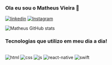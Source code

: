 ### Ola eu sou o Matheus Vieira 👋

[![linkedin](https://img.shields.io/badge/LinkedIn-0077B5?style=for-the-badge&logo=linkedin&logoColor=white)](https://www.linkedin.com/in/matheus-vieira-023177202/)
[![Instagram](https://img.shields.io/badge/Instagram-E4405F?style=for-the-badge&logo=instagram&logoColor=white)](https://www.instagram.com/mathvieiraa/)

![Matheus GitHub stats](https://github-readme-stats.vercel.app/api?username=mathvieira&show_icons=true&theme=cobalt)

### Tecnologias que utilizo em meu dia a dia!

<div style="display: inline_block"></br>
    <img aling="" alt="html" src="https://img.shields.io/badge/HTML-239120?style=for-the-badge&logo=html5&logoColor=white"/>
    <img aling="" alt="css" src="https://img.shields.io/badge/CSS3-1572B6?style=for-the-badge&logo=css3&logoColor=white"/>
    <img aling="" alt="js" src="https://img.shields.io/badge/JavaScript-F7DF1E?style=for-the-badge&logo=javascript&logoColor=black"/>
    <img aling="" alt="react-native" src="https://img.shields.io/badge/React_Native-20232A?style=for-the-badge&logo=react&logoColor=61DAFB"/>
    <img aling="" alt="swift" src="https://img.shields.io/badge/Swift-FA7343?style=for-the-badge&logo=swift&logoColor=white"/>

</div>

